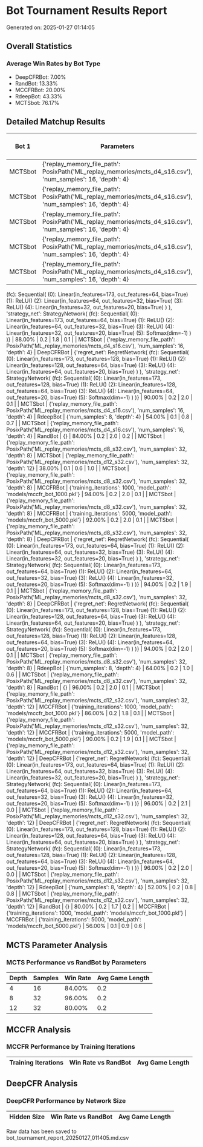 # Bot Tournament Results Report

Generated on: 2025-01-27 01:14:05

## Overall Statistics

### Average Win Rates by Bot Type

- DeepCFRBot: 7.00%
- RandBot: 13.33%
- MCCFRBot: 20.00%
- RdeepBot: 43.33%
- MCTSbot: 76.17%

## Detailed Matchup Results

| Bot 1 | Parameters | Bot 2 | Parameters | Win Rate | Avg Game Length | Avg Points Bot 1 | Avg Points Bot 2 |
|--------|------------|--------|------------|-----------|----------------|-----------------|----------------|
| MCTSbot | {'replay_memory_file_path': PosixPath('ML_replay_memories/mcts_d4_s16.csv'), 'num_samples': 16, 'depth': 4} | MCTSbot | {'replay_memory_file_path': PosixPath('ML_replay_memories/mcts_d8_s32.csv'), 'num_samples': 32, 'depth': 8} | 32.00% | 0.1 | 0.4 | 1.0 |
| MCTSbot | {'replay_memory_file_path': PosixPath('ML_replay_memories/mcts_d4_s16.csv'), 'num_samples': 16, 'depth': 4} | MCTSbot | {'replay_memory_file_path': PosixPath('ML_replay_memories/mcts_d12_s32.csv'), 'num_samples': 32, 'depth': 12} | 32.00% | 0.2 | 0.5 | 1.1 |
| MCTSbot | {'replay_memory_file_path': PosixPath('ML_replay_memories/mcts_d4_s16.csv'), 'num_samples': 16, 'depth': 4} | MCCFRBot | {'training_iterations': 1000, 'model_path': 'models/mccfr_bot_1000.pkl'} | 92.00% | 0.2 | 1.9 | 0.1 |
| MCTSbot | {'replay_memory_file_path': PosixPath('ML_replay_memories/mcts_d4_s16.csv'), 'num_samples': 16, 'depth': 4} | MCCFRBot | {'training_iterations': 5000, 'model_path': 'models/mccfr_bot_5000.pkl'} | 86.00% | 0.2 | 1.9 | 0.1 |
| MCTSbot | {'replay_memory_file_path': PosixPath('ML_replay_memories/mcts_d4_s16.csv'), 'num_samples': 16, 'depth': 4} | DeepCFRBot | {'regret_net': RegretNetwork(
  (fc): Sequential(
    (0): Linear(in_features=173, out_features=64, bias=True)
    (1): ReLU()
    (2): Linear(in_features=64, out_features=32, bias=True)
    (3): ReLU()
    (4): Linear(in_features=32, out_features=20, bias=True)
  )
), 'strategy_net': StrategyNetwork(
  (fc): Sequential(
    (0): Linear(in_features=173, out_features=64, bias=True)
    (1): ReLU()
    (2): Linear(in_features=64, out_features=32, bias=True)
    (3): ReLU()
    (4): Linear(in_features=32, out_features=20, bias=True)
    (5): Softmax(dim=-1)
  )
)} | 88.00% | 0.2 | 1.8 | 0.1 |
| MCTSbot | {'replay_memory_file_path': PosixPath('ML_replay_memories/mcts_d4_s16.csv'), 'num_samples': 16, 'depth': 4} | DeepCFRBot | {'regret_net': RegretNetwork(
  (fc): Sequential(
    (0): Linear(in_features=173, out_features=128, bias=True)
    (1): ReLU()
    (2): Linear(in_features=128, out_features=64, bias=True)
    (3): ReLU()
    (4): Linear(in_features=64, out_features=20, bias=True)
  )
), 'strategy_net': StrategyNetwork(
  (fc): Sequential(
    (0): Linear(in_features=173, out_features=128, bias=True)
    (1): ReLU()
    (2): Linear(in_features=128, out_features=64, bias=True)
    (3): ReLU()
    (4): Linear(in_features=64, out_features=20, bias=True)
    (5): Softmax(dim=-1)
  )
)} | 90.00% | 0.2 | 2.0 | 0.1 |
| MCTSbot | {'replay_memory_file_path': PosixPath('ML_replay_memories/mcts_d4_s16.csv'), 'num_samples': 16, 'depth': 4} | RdeepBot | {'num_samples': 8, 'depth': 4} | 54.00% | 0.1 | 0.8 | 0.7 |
| MCTSbot | {'replay_memory_file_path': PosixPath('ML_replay_memories/mcts_d4_s16.csv'), 'num_samples': 16, 'depth': 4} | RandBot | {} | 84.00% | 0.2 | 2.0 | 0.2 |
| MCTSbot | {'replay_memory_file_path': PosixPath('ML_replay_memories/mcts_d8_s32.csv'), 'num_samples': 32, 'depth': 8} | MCTSbot | {'replay_memory_file_path': PosixPath('ML_replay_memories/mcts_d12_s32.csv'), 'num_samples': 32, 'depth': 12} | 38.00% | 0.1 | 0.6 | 1.0 |
| MCTSbot | {'replay_memory_file_path': PosixPath('ML_replay_memories/mcts_d8_s32.csv'), 'num_samples': 32, 'depth': 8} | MCCFRBot | {'training_iterations': 1000, 'model_path': 'models/mccfr_bot_1000.pkl'} | 94.00% | 0.2 | 2.0 | 0.1 |
| MCTSbot | {'replay_memory_file_path': PosixPath('ML_replay_memories/mcts_d8_s32.csv'), 'num_samples': 32, 'depth': 8} | MCCFRBot | {'training_iterations': 5000, 'model_path': 'models/mccfr_bot_5000.pkl'} | 92.00% | 0.2 | 2.0 | 0.1 |
| MCTSbot | {'replay_memory_file_path': PosixPath('ML_replay_memories/mcts_d8_s32.csv'), 'num_samples': 32, 'depth': 8} | DeepCFRBot | {'regret_net': RegretNetwork(
  (fc): Sequential(
    (0): Linear(in_features=173, out_features=64, bias=True)
    (1): ReLU()
    (2): Linear(in_features=64, out_features=32, bias=True)
    (3): ReLU()
    (4): Linear(in_features=32, out_features=20, bias=True)
  )
), 'strategy_net': StrategyNetwork(
  (fc): Sequential(
    (0): Linear(in_features=173, out_features=64, bias=True)
    (1): ReLU()
    (2): Linear(in_features=64, out_features=32, bias=True)
    (3): ReLU()
    (4): Linear(in_features=32, out_features=20, bias=True)
    (5): Softmax(dim=-1)
  )
)} | 94.00% | 0.2 | 1.9 | 0.1 |
| MCTSbot | {'replay_memory_file_path': PosixPath('ML_replay_memories/mcts_d8_s32.csv'), 'num_samples': 32, 'depth': 8} | DeepCFRBot | {'regret_net': RegretNetwork(
  (fc): Sequential(
    (0): Linear(in_features=173, out_features=128, bias=True)
    (1): ReLU()
    (2): Linear(in_features=128, out_features=64, bias=True)
    (3): ReLU()
    (4): Linear(in_features=64, out_features=20, bias=True)
  )
), 'strategy_net': StrategyNetwork(
  (fc): Sequential(
    (0): Linear(in_features=173, out_features=128, bias=True)
    (1): ReLU()
    (2): Linear(in_features=128, out_features=64, bias=True)
    (3): ReLU()
    (4): Linear(in_features=64, out_features=20, bias=True)
    (5): Softmax(dim=-1)
  )
)} | 94.00% | 0.2 | 2.0 | 0.1 |
| MCTSbot | {'replay_memory_file_path': PosixPath('ML_replay_memories/mcts_d8_s32.csv'), 'num_samples': 32, 'depth': 8} | RdeepBot | {'num_samples': 8, 'depth': 4} | 64.00% | 0.2 | 1.0 | 0.6 |
| MCTSbot | {'replay_memory_file_path': PosixPath('ML_replay_memories/mcts_d8_s32.csv'), 'num_samples': 32, 'depth': 8} | RandBot | {} | 96.00% | 0.2 | 2.0 | 0.1 |
| MCTSbot | {'replay_memory_file_path': PosixPath('ML_replay_memories/mcts_d12_s32.csv'), 'num_samples': 32, 'depth': 12} | MCCFRBot | {'training_iterations': 1000, 'model_path': 'models/mccfr_bot_1000.pkl'} | 86.00% | 0.2 | 1.8 | 0.1 |
| MCTSbot | {'replay_memory_file_path': PosixPath('ML_replay_memories/mcts_d12_s32.csv'), 'num_samples': 32, 'depth': 12} | MCCFRBot | {'training_iterations': 5000, 'model_path': 'models/mccfr_bot_5000.pkl'} | 90.00% | 0.2 | 1.9 | 0.1 |
| MCTSbot | {'replay_memory_file_path': PosixPath('ML_replay_memories/mcts_d12_s32.csv'), 'num_samples': 32, 'depth': 12} | DeepCFRBot | {'regret_net': RegretNetwork(
  (fc): Sequential(
    (0): Linear(in_features=173, out_features=64, bias=True)
    (1): ReLU()
    (2): Linear(in_features=64, out_features=32, bias=True)
    (3): ReLU()
    (4): Linear(in_features=32, out_features=20, bias=True)
  )
), 'strategy_net': StrategyNetwork(
  (fc): Sequential(
    (0): Linear(in_features=173, out_features=64, bias=True)
    (1): ReLU()
    (2): Linear(in_features=64, out_features=32, bias=True)
    (3): ReLU()
    (4): Linear(in_features=32, out_features=20, bias=True)
    (5): Softmax(dim=-1)
  )
)} | 96.00% | 0.2 | 2.1 | 0.0 |
| MCTSbot | {'replay_memory_file_path': PosixPath('ML_replay_memories/mcts_d12_s32.csv'), 'num_samples': 32, 'depth': 12} | DeepCFRBot | {'regret_net': RegretNetwork(
  (fc): Sequential(
    (0): Linear(in_features=173, out_features=128, bias=True)
    (1): ReLU()
    (2): Linear(in_features=128, out_features=64, bias=True)
    (3): ReLU()
    (4): Linear(in_features=64, out_features=20, bias=True)
  )
), 'strategy_net': StrategyNetwork(
  (fc): Sequential(
    (0): Linear(in_features=173, out_features=128, bias=True)
    (1): ReLU()
    (2): Linear(in_features=128, out_features=64, bias=True)
    (3): ReLU()
    (4): Linear(in_features=64, out_features=20, bias=True)
    (5): Softmax(dim=-1)
  )
)} | 96.00% | 0.2 | 2.0 | 0.0 |
| MCTSbot | {'replay_memory_file_path': PosixPath('ML_replay_memories/mcts_d12_s32.csv'), 'num_samples': 32, 'depth': 12} | RdeepBot | {'num_samples': 8, 'depth': 4} | 52.00% | 0.2 | 0.8 | 0.8 |
| MCTSbot | {'replay_memory_file_path': PosixPath('ML_replay_memories/mcts_d12_s32.csv'), 'num_samples': 32, 'depth': 12} | RandBot | {} | 80.00% | 0.2 | 1.7 | 0.2 |
| MCCFRBot | {'training_iterations': 1000, 'model_path': 'models/mccfr_bot_1000.pkl'} | MCCFRBot | {'training_iterations': 5000, 'model_path': 'models/mccfr_bot_5000.pkl'} | 56.00% | 0.1 | 0.9 | 0.6 |

## MCTS Parameter Analysis

### MCTS Performance vs RandBot by Parameters

| Depth | Samples | Win Rate | Avg Game Length |
|--------|----------|-----------|----------------|
| 4 | 16 | 84.00% | 0.2 |
| 8 | 32 | 96.00% | 0.2 |
| 12 | 32 | 80.00% | 0.2 |

## MCCFR Analysis

### MCCFR Performance by Training Iterations

| Training Iterations | Win Rate vs RandBot | Avg Game Length |
|-------------------|-------------------|----------------|

## DeepCFR Analysis

### DeepCFR Performance by Network Size

| Hidden Size | Win Rate vs RandBot | Avg Game Length |
|-------------|-------------------|----------------|


Raw data has been saved to bot_tournament_report_20250127_011405.md.csv